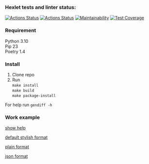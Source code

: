 ### Hexlet tests and linter status:
[![Actions Status](https://github.com/OlegKhiretdinov/python-project-50/workflows/hexlet-check/badge.svg)](https://github.com/OlegKhiretdinov/python-project-50/actions)
[![Actions Status](https://github.com/OlegKhiretdinov/python-project-50/workflows/main_ci/badge.svg)](https://github.com/OlegKhiretdinov/python-project-50/actions)
[![Maintainability](https://api.codeclimate.com/v1/badges/5c93935d590bbc83cbdb/maintainability)](https://codeclimate.com/github/OlegKhiretdinov/python-project-50/maintainability)
[![Test Coverage](https://api.codeclimate.com/v1/badges/5c93935d590bbc83cbdb/test_coverage)](https://codeclimate.com/github/OlegKhiretdinov/python-project-50/test_coverage)

### Requirement

Python 3.10  
Pip 23  
Poetry 1.4

### Install

1. Clone repo
2. Run  
   `make install`  
   `make build`  
   `make package-install`

For help run `gendiff -h`

### Work example
[show help](https://asciinema.org/a/tdQeLSS6QMBNXfPcjd85LkE9Z)

[default stylish format](https://asciinema.org/a/Vq3VglHyvSR6hUOdKkDwpjMyf)

[plain format](https://asciinema.org/a/ODaKvxxsBVxkZpqPEBxm8dyLg)

[json format](https://asciinema.org/a/K0bVlckgI5ghjPAYf72kVV8p8)
